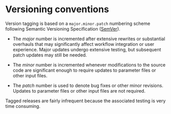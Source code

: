 Versioning conventions
======================

Version tagging is based on a `major.minor.patch` numbering scheme following Semantic Versioning Specification ([SemVer](https://semver.org)).

- The *major* number is incremented after extensive rewrites or substantial overhauls that may significantly affect workflow integration or user experience.  Major updates undergo extensive testing, but subsequent patch updates may still be needed.

- The *minor* number is incremented whenever modifications to the source code are significant enough to require updates to parameter files or other input files.

- The *patch* number is used to denote bug fixes or other minor revisions. Updates to parameter files or other input files are not required.

Tagged releases are fairly infrequent because the associated testing is very time consuming.